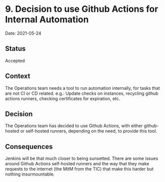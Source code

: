 # 9. Decision to use Github Actions for Internal Automation

Date: 2021-05-24

## Status

Accepted

## Context

The Operations team needs a tool to run automation internally, for tasks that are not CI or CD related. e.g.: Update checks on instances, recycling github actions runners, checking certificates for expiration, etc.

## Decision

The Operations team has decided to use Github Actions, with either github-hosted or self-hosted runners, depending on the need, to provide this tool.

## Consequences

Jenkins will be that much closer to being sunsetted. There are some issues around Github Actions self-hosted runners and the way that they make requests to the internet (the MitM from the TIC) that make this harder but nothing insurmountable.
